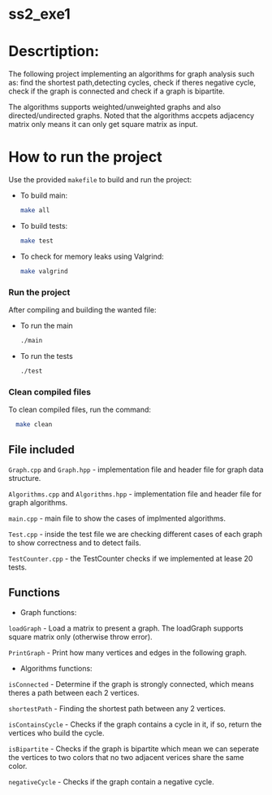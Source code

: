 # ss2_exe1
# Descrtiption:
The following project implementing an algorithms for graph analysis such as: find the shortest path,detecting cycles,
check if theres negative cycle, check if the graph is connected and check if a graph is bipartite.

The algorithms supports weighted/unweighted graphs and also directed/undirected graphs.
Noted that the algorithms accpets adjacency matrix only means it can only get square matrix as input.

# How to run the project
Use the provided `makefile` to build and run the project:
    
   - To build main:
        ```bash
        make all
        ```
  - To build tests:
      ```bash
      make test
      ```
  - To check for memory leaks using Valgrind:
      ```bash
      make valgrind
      ```

### Run the project
After compiling and building the wanted file:

- To run the main
  ```bash
  ./main
  ```
- To run the tests
  ```bash
  ./test
  ```

### Clean compiled files
To clean compiled files, run the command:
```bash
  make clean
  ```
## File included
`Graph.cpp` and `Graph.hpp` - implementation file and header file for graph data structure.

`Algorithms.cpp` and `Algorithms.hpp` - implementation file and header file for graph algorithms.

`main.cpp` - main file to show the cases of implmented algorithms.

`Test.cpp` - inside the test file we are checking different cases of each graph to show correctness and to detect fails. 

`TestCounter.cpp` - the TestCounter checks if we implemented at lease 20 tests.

## Functions
- Graph functions:
  
`loadGraph` - Load a matrix to present a graph. The loadGraph supports square matrix only (otherwise throw error).

`PrintGraph` - Print how many vertices and edges in the following graph.

- Algorithms functions:
  

`isConnected` - Determine if the graph is strongly connected, which means theres a path between each 2 vertices.

`shortestPath` - Finding the shortest path between any 2 vertices.

`isContainsCycle` - Checks if the graph contains a cycle in it, if so, return the vertices who build the cycle.

`isBipartite` - Checks if the graph is bipartite which mean we can seperate the vertices to two colors that no two adjacent verices share the same color.

`negativeCycle` - Checks if the graph contain a negative cycle.
